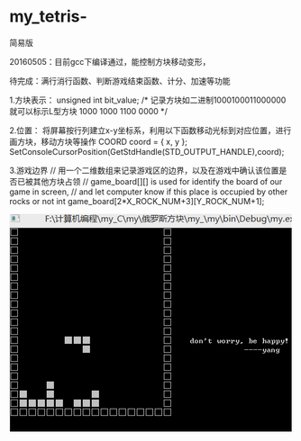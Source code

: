 # my_tetris-
简易版

20160505：目前gcc下编译通过，能控制方块移动变形， 

待完成：满行消行函数、判断游戏结束函数、计分、加速等功能


1.方块表示：
unsigned int bit_value;
/* 记录方块如二进制1000100011000000就可以标示L型方块
1000
1000
1100
0000
*/

2.位置：
将屏幕按行列建立x-y坐标系，利用以下函数移动光标到对应位置，进行画方块，移动方块等操作
            COORD coord = { x, y };
            SetConsoleCursorPosition(GetStdHandle(STD_OUTPUT_HANDLE),coord);

3.游戏边界
// 用一个二维数组来记录游戏区的边界，以及在游戏中确认该位置是否已被其他方块占领
// game_board[][] is used for identify the board of our game in screen,
// and let computer know if this place is occupied by other rocks or not
int game_board[2*X_ROCK_NUM+3][Y_ROCK_NUM+1];

![image](https://github.com/jwzh222/my_tetris-/raw/master/Image.png)
